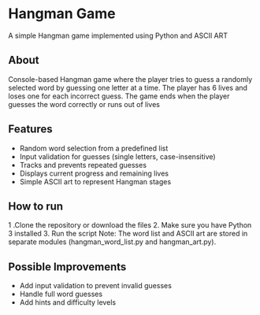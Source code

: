 # Hangman Game

A simple Hangman game implemented using Python and ASCII ART

## About

Console-based Hangman game where the player tries to guess a randomly selected word by guessing one letter at a time. The player has 6 lives and loses one for each incorrect guess. The game ends when the player guesses the word correctly or runs out of lives

## Features

- Random word selection from a predefined list
- Input validation for guesses (single letters, case-insensitive)
- Tracks and prevents repeated guesses
- Displays current progress and remaining lives
- Simple ASCII art to represent Hangman stages

## How to run

1 .Clone the repository or download the files
2. Make sure you have Python 3 installed
3. Run the script
Note: The word list and ASCII art are stored in separate modules (hangman_word_list.py and hangman_art.py).

## Possible Improvements

- Add input validation to prevent invalid guesses
- Handle full word guesses
- Add hints and difficulty levels




